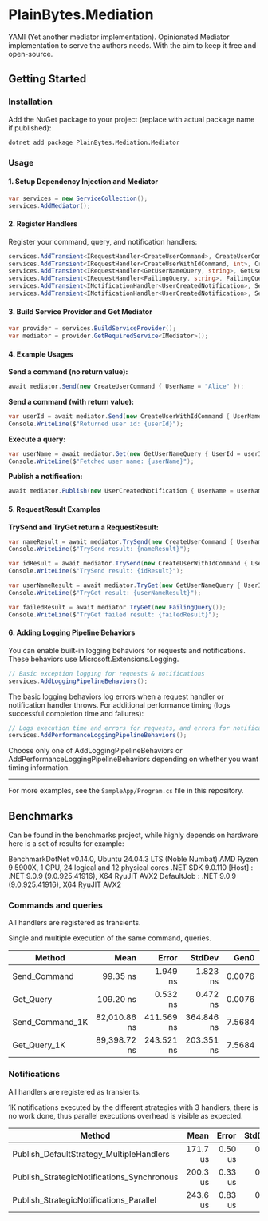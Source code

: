 # PlainBytes.Mediation

YAMI (Yet another mediator implementation).
Opinionated Mediator implementation to serve the authors needs. With the aim to keep it free and open-source.

## Getting Started

### Installation

Add the NuGet package to your project (replace with actual package name if published):

```
dotnet add package PlainBytes.Mediation.Mediator
```

### Usage

#### 1. Setup Dependency Injection and Mediator

```csharp
var services = new ServiceCollection();
services.AddMediator();
```

#### 2. Register Handlers

Register your command, query, and notification handlers:

```csharp
services.AddTransient<IRequestHandler<CreateUserCommand>, CreateUserCommandHandler>();
services.AddTransient<IRequestHandler<CreateUserWithIdCommand, int>, CreateUserWithIdCommandHandler>();
services.AddTransient<IRequestHandler<GetUserNameQuery, string>, GetUserNameQueryHandler>();
services.AddTransient<IRequestHandler<FailingQuery, string>, FailingQueryHandler>();
services.AddTransient<INotificationHandler<UserCreatedNotification>, SendToastNotificationHandler>();
services.AddTransient<INotificationHandler<UserCreatedNotification>, SendWelcomeEmailNotificationHandler>();
```

#### 3. Build Service Provider and Get Mediator

```csharp
var provider = services.BuildServiceProvider();
var mediator = provider.GetRequiredService<IMediator>();
```

#### 4. Example Usages

**Send a command (no return value):**
```csharp
await mediator.Send(new CreateUserCommand { UserName = "Alice" });
```

**Send a command (with return value):**
```csharp
var userId = await mediator.Send(new CreateUserWithIdCommand { UserName = "Bob" });
Console.WriteLine($"Returned user id: {userId}");
```

**Execute a query:**
```csharp
var userName = await mediator.Get(new GetUserNameQuery { UserId = userId });
Console.WriteLine($"Fetched user name: {userName}");
```

**Publish a notification:**
```csharp
await mediator.Publish(new UserCreatedNotification { UserName = userName });
```

#### 5. RequestResult Examples

**TrySend and TryGet return a RequestResult:**
```csharp
var nameResult = await mediator.TrySend(new CreateUserCommand { UserName = "Charlie" });
Console.WriteLine($"TrySend result: {nameResult}");

var idResult = await mediator.TrySend(new CreateUserWithIdCommand { UserName = "Diana" });
Console.WriteLine($"TrySend result: {idResult}");

var userNameResult = await mediator.TryGet(new GetUserNameQuery { UserId = 42 });
Console.WriteLine($"TryGet result: {userNameResult}");

var failedResult = await mediator.TryGet(new FailingQuery());
Console.WriteLine($"TryGet failed result: {failedResult}");
```

#### 6. Adding Logging Pipeline Behaviors

You can enable built-in logging behaviors for requests and notifications. These behaviors use Microsoft.Extensions.Logging.

```csharp
// Basic exception logging for requests & notifications
services.AddLoggingPipelineBehaviors();
```

The basic logging behaviors log errors when a request handler or notification handler throws.
For additional performance timing (logs successful completion time and failures):

```csharp
// Logs execution time and errors for requests, and errors for notifications
services.AddPerformanceLoggingPipelineBehaviors();
```

Choose only one of AddLoggingPipelineBehaviors or AddPerformanceLoggingPipelineBehaviors depending on whether you want timing information.

---

For more examples, see the `SampleApp/Program.cs` file in this repository.

## Benchmarks

Can be found in the benchmarks project, while highly depends on hardware here is a set of results for example:

BenchmarkDotNet v0.14.0, Ubuntu 24.04.3 LTS (Noble Numbat)
AMD Ryzen 9 5900X, 1 CPU, 24 logical and 12 physical cores
.NET SDK 9.0.110
[Host]     : .NET 9.0.9 (9.0.925.41916), X64 RyuJIT AVX2
DefaultJob : .NET 9.0.9 (9.0.925.41916), X64 RyuJIT AVX2

### Commands and queries

All handlers are registered as transients.

Single and multiple execution of the same command, queries.

| Method          | Mean         | Error      | StdDev     | Gen0   | Allocated |
|---------------- |-------------:|-----------:|-----------:|-------:|----------:|
| Send_Command    |     99.35 ns |   1.949 ns |   1.823 ns | 0.0076 |     128 B |
| Get_Query       |    109.20 ns |   0.532 ns |   0.472 ns | 0.0076 |     128 B |
| Send_Command_1K | 82,010.86 ns | 411.569 ns | 364.846 ns | 7.5684 |  128000 B |
| Get_Query_1K    | 89,398.72 ns | 243.521 ns | 203.351 ns | 7.5684 |  128000 B |

### Notifications

All handlers are registered as transients.

1K notifications executed by the different strategies with 3 handlers, there is no work done, thus parallel executions overhead is visible as expected.

| Method                                     | Mean     | Error   | StdDev  | Gen0    | Allocated |
|------------------------------------------- |---------:|--------:|--------:|--------:|----------:|
| Publish_DefaultStrategy_MultipleHandlers   | 171.7 us | 0.50 us | 0.44 us | 15.6250 | 257.81 KB |
| Publish_StrategicNotifications_Synchronous | 200.3 us | 0.33 us | 0.29 us | 15.6250 | 257.81 KB |
| Publish_StrategicNotifications_Parallel    | 243.6 us | 0.83 us | 0.74 us | 32.4707 | 531.25 KB |



